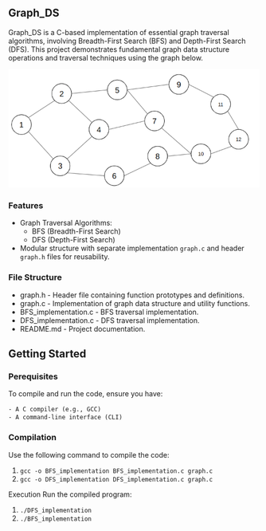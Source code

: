 ## Graph_DS

Graph_DS is a C-based implementation of essential graph traversal algorithms, involving Breadth-First Search (BFS) and Depth-First Search (DFS). This project demonstrates fundamental graph data structure operations and traversal techniques using the graph below.

![alt text](image.png)

### Features
* Graph Traversal Algorithms:
    * BFS (Breadth-First Search)
    * DFS (Depth-First Search)
* Modular structure with separate implementation ```graph.c``` and header ```graph.h``` files for reusability.

### File Structure
* graph.h - Header file containing function prototypes and definitions.
* graph.c - Implementation of graph data structure and utility functions.
* BFS_implementation.c - BFS traversal implementation.
* DFS_implementation.c - DFS traversal implementation.
* README.md - Project documentation.

## Getting Started

### Perequisites
To compile and run the code, ensure you have:

    - A C compiler (e.g., GCC)
    - A command-line interface (CLI)

### Compilation
Use the following command to compile the code:

1. ```gcc -o BFS_implementation BFS_implementation.c graph.c```
2. ```gcc -o DFS_implementation DFS_implementation.c graph.c ```

Execution
Run the compiled program:
1. ```./DFS_implementation ```
2. ```./BFS_implementation ```
